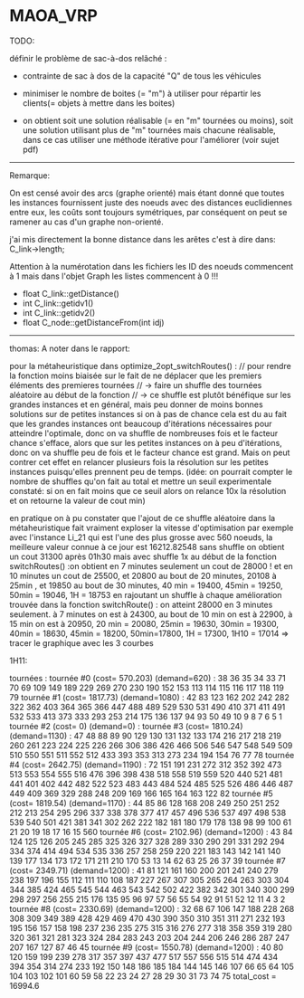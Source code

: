 # MAOA_VRP

TODO:

définir le problème de sac-à-dos relâché :

- contrainte de sac à dos de la capacité "Q" de tous les véhicules
- minimiser le nombre de boites (= "m") à utiliser pour répartir les clients(= objets à mettre dans les boites)

- on obtient soit une solution réalisable (= en "m" tournées ou moins), soit une solution utilisant plus de "m" tournées mais chacune réalisable, dans ce cas utiliser une méthode itérative pour l'améliorer (voir sujet pdf)

_______________________________

Remarque:


On est censé avoir des arcs (graphe orienté) mais étant donné que toutes les instances fournissent juste des noeuds avec des distances euclidiennes entre eux, les coûts sont toujours symétriques, par conséquent on peut se ramener au cas d'un graphe non-orienté.

j'ai mis directement la bonne distance dans les arêtes c'est  à dire dans: C_link->length;

Attention à la numérotation dans les fichiers les ID des noeuds commencent à 1 mais dans l'objet Graph les listes commencent à 0 !!!

- float C_link::getDistance()
- int C_link::getidv1()
- int C_link::getidv2()
- float C_node::getDistanceFrom(int idj)


_______________________________
thomas:
A noter dans le rapport:

pour la métaheuristique
dans  optimize_2opt_switchRoutes() : 
  // pour rendre la fonction moins biaisée sur le fait de ne déplacer que les premiers éléments des premieres tournées
  // -> faire un shuffle des tournées aléatoire au début de la fonction
  // -> ce shuffle est plutôt bénéfique sur les grandes instances et en général, mais peu donner de moins bonnes solutions sur de petites instances si on à pas de chance
cela est du au fait que les grandes instances ont beaucoup d'itérations nécessaires pour atteindre l'optimale, donc on va shuffle de nombreuses fois et le facteur chance s'efface, alors que sur les petites instances on à peu d'itérations, donc on va shuffle peu de fois et le facteur chance est grand. Mais on peut contrer cet effet en relancer plusieurs fois la résolution sur les petites instances puisqu'elles prennent peu de temps.
(idée: on pourrait compter le nombre de shuffles qu'on fait au total et mettre un seuil experimentale constaté: si on en fait moins que ce seuil alors on relance 10x la résolution et on retourne la valeur de cout min)
  
en pratique on à pu constater que l'ajout de ce shuffle aléatoire dans la métaheuristique fait vraiment exploser la vitesse d'optimisation
par exemple avec l'instance Li_21 qui est l'une des plus grosse avec 560 noeuds, la meilleure valeur connue à ce jour est 16212.82548
sans shuffle on obtient un cout 31300 après 01h30
mais avec shuffle 1x au début de la fonction switchRoutes() :on obtient en 7 minutes seulement un cout de 28000 ! et en 10 minutes un cout de 25500, et 20800 au bout de 20 minutes, 20108 à 25min , et 19850 au bout de 30 minutes, 40 min = 19400, 45min = 19250, 50min = 19046, 1H = 18753
en rajoutant un shuffle à chaque amélioration trouvée dans la fonction switchRoute() : on atteint 28000 en 3 minutes seulement. à 7 minutes on est à 24300, au bout de 10 min on est à 22900, à 15 min on est à 20950, 20 min = 20080, 25min = 19630, 30min = 19300, 40min = 18630, 45min = 18200, 50min=17800, 1H = 17300, 1H10 = 17014
=> tracer le graphique avec les 3 courbes



1H11:

tournées : 
	 tournée #0 (cost= 570.203) (demand=620) : 38 36 35 34 33 71 70 69 109 149 189 229 269 270 230 190 152 153 113 114 115 116 117 118 119 79 
	 tournée #1 (cost= 1817.73) (demand=1080) : 42 83 123 162 202 242 282 322 362 403 364 365 366 447 488 489 529 530 531 490 410 371 411 491 532 533 413 373 333 293 253 214 175 136 137 94 93 50 49 10 9 8 7 6 5 1 
	 tournée #2 (cost= 0) (demand=0) : 
	 tournée #3 (cost= 1810.24) (demand=1130) : 47 48 88 89 90 129 130 131 132 133 174 216 217 218 219 260 261 223 224 225 226 266 306 386 426 466 506 546 547 548 549 509 510 550 551 511 552 512 433 393 353 313 273 234 194 154 76 77 78 
	 tournée #4 (cost= 2642.75) (demand=1190) : 72 151 191 231 272 312 352 392 473 513 553 554 555 516 476 396 398 438 518 558 519 559 520 440 521 481 441 401 402 442 482 522 523 483 443 484 524 485 525 526 486 446 487 449 409 369 329 288 248 209 169 166 165 164 163 122 82 
	 tournée #5 (cost= 1819.54) (demand=1170) : 44 85 86 128 168 208 249 250 251 252 212 213 254 295 296 337 338 378 377 417 457 496 536 537 497 498 538 539 540 501 421 381 341 302 262 222 182 181 180 179 178 138 98 99 100 61 21 20 19 18 17 16 15 560 
	 tournée #6 (cost= 2102.96) (demand=1200) : 43 84 124 125 126 205 245 285 325 326 327 328 289 330 290 291 331 292 294 334 374 414 494 534 535 336 257 258 259 220 221 183 143 142 141 140 139 177 134 173 172 171 211 210 170 53 13 14 62 63 25 26 37 39 
	 tournée #7 (cost= 2349.71) (demand=1200) : 41 81 121 161 160 200 201 241 240 279 238 197 196 155 112 111 110 108 187 227 267 307 305 265 264 263 303 304 344 385 424 465 545 544 463 543 542 502 422 382 342 301 340 300 299 298 297 256 255 215 176 135 95 96 97 57 56 55 54 92 91 51 52 12 11 4 3 2 
	 tournée #8 (cost= 2330.69) (demand=1200) : 32 68 67 106 147 188 228 268 308 309 349 389 428 429 469 470 430 390 350 310 351 311 271 232 193 195 156 157 158 198 237 236 235 275 315 316 276 277 318 358 359 319 280 320 361 321 281 323 324 284 283 243 203 204 244 206 246 286 287 247 207 167 127 87 46 45 
	 tournée #9 (cost= 1550.78) (demand=1200) : 40 80 120 159 199 239 278 317 357 397 437 477 517 557 556 515 514 474 434 394 354 314 274 233 192 150 148 186 185 184 144 145 146 107 66 65 64 105 104 103 102 101 60 59 58 22 23 24 27 28 29 30 31 73 74 75 
	 total_cost = 16994.6


